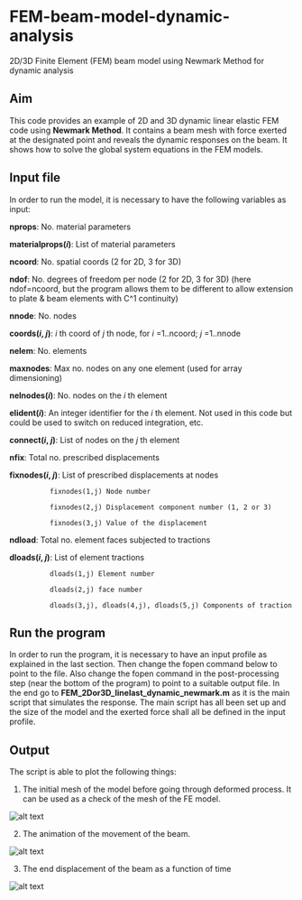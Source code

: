 # FEM-beam-model-dynamic-analysis
2D/3D Finite Element (FEM) beam model using Newmark Method for dynamic analysis

## Aim
This code provides an example of 2D and 3D dynamic linear elastic FEM code using __Newmark Method__. It contains a beam mesh with force exerted at the designated point and reveals the dynamic responses on the beam. It shows how to solve the global system equations in the FEM models.

## Input file
In order to run the model, it is necessary to have the following variables as input:

__nprops__: No. material parameters

__materialprops(_i_)__: List of material parameters

__ncoord__:  No. spatial coords (2 for 2D, 3 for 3D)

__ndof__: No. degrees of freedom per node (2 for 2D, 3 for 3D) (here ndof=ncoord, but the program allows them to be different to allow extension to plate & beam elements with C^1 continuity)

__nnode__: No. nodes

__coords(_i_, _j_)__: _i_ th coord of _j_ th node, for _i_ =1..ncoord; _j_ =1..nnode

__nelem__:  No. elements

__maxnodes__:  Max no. nodes on any one element (used for array dimensioning)

__nelnodes(_i_)__:  No. nodes on the _i_ th element

__elident(_i_)__:  An integer identifier for the _i_ th element.  Not used in this code but could be used to switch on reduced integration, etc.

__connect(_i_, _j_)__:  List of nodes on the _j_ th element

__nfix__:    Total no. prescribed displacements

__fixnodes(_i_, _j_)__:       List of prescribed displacements at nodes

              fixnodes(1,j) Node number
                            
              fixnodes(2,j) Displacement component number (1, 2 or 3)
                            
              fixnodes(3,j) Value of the displacement
                            
__ndload__:  Total no. element faces subjected to tractions

__dloads(_i_, _j_)__:         List of element tractions

              dloads(1,j) Element number
                            
              dloads(2,j) face number
                            
              dloads(3,j), dloads(4,j), dloads(5,j) Components of traction
                           
## Run the program
In order to run the program, it is necessary to have an input profile as explained in the last section. Then change the fopen command below to point to the file. Also change the fopen command in the post-processing step (near the bottom of the program) to point to a suitable output file. In the end go to __FEM_2Dor3D_linelast_dynamic_newmark.m__ as it is the main script that simulates the response. The main script has all been set up and the size of the model and the exerted force shall all be defined in the input profile.

## Output 
The script is able to plot the following things:

1. The initial mesh of the model before going through deformed process. It can be used as a check of the mesh of the FE model.

![alt text](https://github.com/KaitaiD/FEM-beam-model-dynamic-analysis/blob/master/f1.jpg)

2. The animation of the movement of the beam.

![alt text](https://github.com/KaitaiD/FEM-beam-model-dynamic-analysis/blob/master/f2.jpg)

3. The end displacement of the beam as a function of time

![alt text](https://github.com/KaitaiD/FEM-beam-model-dynamic-analysis/blob/master/f3.jpg)

